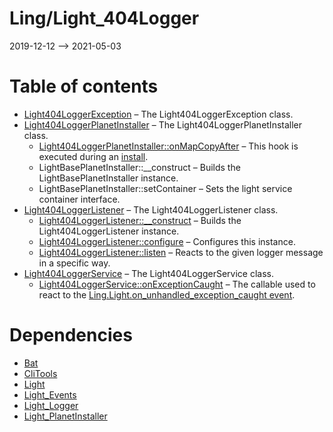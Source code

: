 Ling/Light_404Logger
================
2019-12-12 --> 2021-05-03




Table of contents
===========

- [Light404LoggerException](https://github.com/lingtalfi/Light_404Logger/blob/master/doc/api/Ling/Light_404Logger/Exception/Light404LoggerException.md) &ndash; The Light404LoggerException class.
- [Light404LoggerPlanetInstaller](https://github.com/lingtalfi/Light_404Logger/blob/master/doc/api/Ling/Light_404Logger/Light_PlanetInstaller/Light404LoggerPlanetInstaller.md) &ndash; The Light404LoggerPlanetInstaller class.
    - [Light404LoggerPlanetInstaller::onMapCopyAfter](https://github.com/lingtalfi/Light_404Logger/blob/master/doc/api/Ling/Light_404Logger/Light_PlanetInstaller/Light404LoggerPlanetInstaller/onMapCopyAfter.md) &ndash; This hook is executed during an [install](https://github.com/lingtalfi/TheBar/blob/master/discussions/import-install.md#summary).
    - LightBasePlanetInstaller::__construct &ndash; Builds the LightBasePlanetInstaller instance.
    - LightBasePlanetInstaller::setContainer &ndash; Sets the light service container interface.
- [Light404LoggerListener](https://github.com/lingtalfi/Light_404Logger/blob/master/doc/api/Ling/Light_404Logger/Logger/Light404LoggerListener.md) &ndash; The Light404LoggerListener class.
    - [Light404LoggerListener::__construct](https://github.com/lingtalfi/Light_404Logger/blob/master/doc/api/Ling/Light_404Logger/Logger/Light404LoggerListener/__construct.md) &ndash; Builds the Light404LoggerListener instance.
    - [Light404LoggerListener::configure](https://github.com/lingtalfi/Light_404Logger/blob/master/doc/api/Ling/Light_404Logger/Logger/Light404LoggerListener/configure.md) &ndash; Configures this instance.
    - [Light404LoggerListener::listen](https://github.com/lingtalfi/Light_404Logger/blob/master/doc/api/Ling/Light_404Logger/Logger/Light404LoggerListener/listen.md) &ndash; Reacts to the given logger message in a specific way.
- [Light404LoggerService](https://github.com/lingtalfi/Light_404Logger/blob/master/doc/api/Ling/Light_404Logger/Service/Light404LoggerService.md) &ndash; The Light404LoggerService class.
    - [Light404LoggerService::onExceptionCaught](https://github.com/lingtalfi/Light_404Logger/blob/master/doc/api/Ling/Light_404Logger/Service/Light404LoggerService/onExceptionCaught.md) &ndash; The callable used to react to the [Ling.Light.on_unhandled_exception_caught event](https://github.com/lingtalfi/Light/blob/master/personal/mydoc/pages/events.md).


Dependencies
============
- [Bat](https://github.com/lingtalfi/Bat)
- [CliTools](https://github.com/lingtalfi/CliTools)
- [Light](https://github.com/lingtalfi/Light)
- [Light_Events](https://github.com/lingtalfi/Light_Events)
- [Light_Logger](https://github.com/lingtalfi/Light_Logger)
- [Light_PlanetInstaller](https://github.com/lingtalfi/Light_PlanetInstaller)


